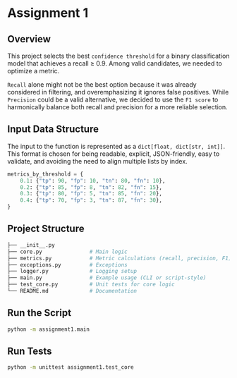 # Assignment 1

## Overview
This project selects the best `confidence threshold` for a binary classification model that achieves a recall ≥ 0.9. Among valid candidates, we needed to optimize a metric.

`Recall` alone might not be the best option because it was already considered in filtering, and overemphasizing it ignores false positives. While `Precision` could be a valid alternative, we decided to use the `F1 score` to harmonically balance both recall and precision for a more reliable selection.

## Input Data Structure
The input to the function is represented as a `dict[float, dict[str, int]]`. This format is chosen for being readable, explicit, JSON-friendly, easy to validate, and avoiding the need to align multiple lists by index.

```python
metrics_by_threshold = {
    0.1: {"tp": 90, "fp": 10, "tn": 80, "fn": 10},
    0.2: {"tp": 85, "fp": 8, "tn": 82, "fn": 15},
    0.3: {"tp": 80, "fp": 5, "tn": 85, "fn": 20},
    0.4: {"tp": 70, "fp": 3, "tn": 87, "fn": 30},
}
```

## Project Structure
```bash
├── __init__.py
├── core.py               # Main logic
├── metrics.py            # Metric calculations (recall, precision, F1)
├── exceptions.py         # Exceptions
├── logger.py             # Logging setup
├── main.py               # Example usage (CLI or script-style)
├── test_core.py          # Unit tests for core logic
└── README.md             # Documentation
```

## Run the Script
```bash
python -m assignment1.main
```

## Run Tests
```bash
python -m unittest assignment1.test_core
```